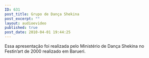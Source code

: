 ```yaml
---
ID: 631
post_title: Grupo de Dança Shekina
post_excerpt: ""
layout: audioevideo
published: true
post_date: 2010-04-01 19:44:25
---
```

Essa apresentação foi realizada pelo Ministério de Dança Shekina no Festin’art de 2000 realizado em Barueri.